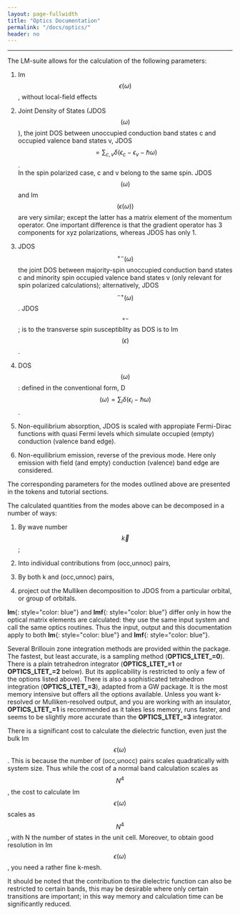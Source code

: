 ```yaml
---
layout: page-fullwidth
title: "Optics Documentation"
permalink: "/docs/optics/"
header: no
---
```

_____________________________________________________________

The LM-suite allows for the calculation of the following parameters:

1.   Im $$\epsilon(\omega)$$, without local-field effects

2.   Joint Density of States (JDOS$$(\omega)$$), the joint DOS between unoccupied conduction band states c and occupied valence band states v, JDOS $$= \sum_{c,v}\delta (\epsilon_c−\epsilon_v−\hbar\omega)$$.  
     In the spin polarized case, c and v belong to the same spin. JDOS$$(\omega)$$ and Im$$(\epsilon(\omega))$$ are very similar; except the latter has a matrix element of the momentum operator. One important difference is that the gradient operator has 3 components for xyz polarizations, whereas JDOS has only 1.
	 
3.   JDOS$$^{+−}(\omega)$$ the joint DOS between majority-spin unoccupied conduction band states c and minority spin occupied valence band states v (only relevant for spin polarized calculations); alternatively, JDOS$$^{−+}(\omega)$$. JDOS$$^{+−}$$; is to the transverse spin susceptiblity as DOS is to Im $$(\epsilon)$$.

4.   DOS$$(\omega)$$: defined in the conventional form, D$$(\omega) = \sum_i\delta(\epsilon_i−\hbar\omega)$$.

5.   Non-equilibrium absorption, JDOS is scaled with appropiate Fermi-Dirac functions with quasi Fermi levels which simulate occupied (empty) conduction (valence band edge).

6.   Non-equilibrium emission, reverse of the previous mode. Here only emission with field (and empty) conduction (valence) band edge are considered.

The corresponding parameters for the modes outlined above are presented in the tokens and tutorial sections.  

The calculated quantities from the modes above can be decomposed in a number of ways:

1.   By wave number $$\vec{k}$$;

2.   Into individual contributions from (occ,unnoc) pairs,

3.   By both k and (occ,unnoc) pairs,

4.   project out the Mulliken decomposition to JDOS from a particular orbital, or group of orbitals.

**lm**{: style="color: blue"} and **lmf**{: style="color: blue"} differ only in how the optical matrix elements are calculated: they use the same input system and call the same optics routines. Thus the input, output and this documentation apply to both **lm**{: style="color: blue"} and **lmf**{: style="color: blue"}.  

Several Brillouin zone integration methods are provided within the package. The fastest, but least accurate, is a sampling method (**OPTICS_LTET_=0**). There is a plain tetrahedron integrator (**OPTICS_LTET_=1** or **OPTICS_LTET_=2** below). But its applicability is restricted to only a few of the options listed above). There is also a sophisticated tetrahedron integration (**OPTICS_LTET_=3**), adapted from a GW package. It is the most memory intensive but offers all the options available. Unless you want k-resolved or Mulliken-resolved output, and you are working with an insulator, **OPTICS_LTET_=1** is recommended as it takes less memory, runs faster, and seems to be slightly more accurate than the **OPTICS_LTET_=3** integrator.  

There is a significant cost to calculate the dielectric function, even just the bulk Im $$\epsilon(\omega)$$. This is because the number of (occ,unocc) pairs scales quadratically with system size. Thus while the cost of a normal band calculation scales as $$N^4$$, the cost to calculate Im$$\epsilon(\omega)$$ scales as $$N^4$$, with N the number of states in the unit cell. Moreover, to obtain good resolution in Im $$\epsilon(\omega)$$, you need a rather fine k-mesh.

It should be noted that the contribution to the dielectric function can also be restricted to certain bands, this may be desirable where only certain transitions are important; in this way memory and calculation time can be significantly reduced.
